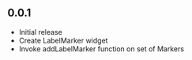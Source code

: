 ## 0.0.1

* Initial release
* Create LabelMarker widget
* Invoke addLabelMarker function on set of Markers
